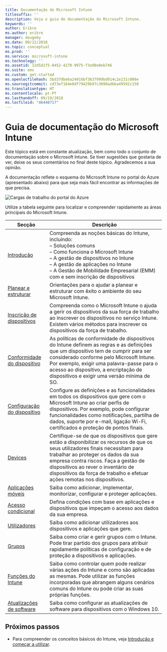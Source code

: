 ```yaml
---
title: Documentação do Microsoft Intune
titlesuffix: ''
description: Veja o guia de documentação do Microsoft Intune.
keywords: ''
author: Erikre
ms.author: erikre
manager: dougeby
ms.date: 09/12/2018
ms.topic: conceptual
ms.prod: ''
ms.service: microsoft-intune
ms.technology: ''
ms.assetid: 12d5d1f5-8452-4270-9975-f3a98e0eb746
ms.suite: ems
ms.custom: get-started
ms.openlocfilehash: 5bd37dbe6a24916bf3637999bd914c2e231c086e
ms.sourcegitcommit: cd73ef164e0df79429b97c3090adbba49592c150
ms.translationtype: HT
ms.contentlocale: pt-PT
ms.lasthandoff: 09/19/2018
ms.locfileid: "46448717"
---
```

# <a name="microsoft-intune-documentation-guide"></a>Guia de documentação do Microsoft Intune

Este tópico está em constante atualização, bem como todo o conjunto de documentação sobre o Microsoft Intune. Se tiver sugestões que gostaria de ver, deixe os seus comentários no final deste tópico. Agradecemos a sua opinião.

A documentação reflete o esquema do Microsoft Intune no portal do Azure (apresentado abaixo) para que seja mais fácil encontrar as informações de que precisa.

![Cargas de trabalho do portal do Azure](./media/azure-portal-workloads.png)

Utilize a tabela seguinte para localizar e compreender rapidamente as áreas principais do Microsoft Intune.

| Secção                                                      | Descrição                                                                                                                                                                                                                                                                                      |
|--------------------------------------------------------------|--------------------------------------------------------------------------------------------------------------------------------------------------------------------------------------------------------------------------------------------------------------------------------------------------|
| [Introdução](introduction-intune.md)       | Compreenda as noções básicas do Intune, incluindo:<br /> – Soluções comuns<br /> – Como funciona o Microsoft Intune<br /> – A gestão de dispositivos no Intune<br /> – A gestão de aplicações no Intune<br /> – A Gestão de Mobilidade Empresarial (EMM) com e sem inscrição de dispositivos                                                         |
| [Planear e estruturar](planning-guide.md)                         | Orientações para o ajudar a planear e estruturar com êxito o ambiente do seu Microsoft Intune.                                                                                                                                                                                                             |
| [Inscrição de dispositivos](device-enrollment.md)                    | Compreenda como o Microsoft Intune o ajuda a gerir os dispositivos da sua força de trabalho ao inscrever os dispositivos no serviço Intune. Existem vários métodos para inscrever os dispositivos da força de trabalho.                                                                                                         |
| [Conformidade do dispositivo](device-compliance.md)                    | As políticas de conformidade de dispositivos do Intune definem as regras e as definições que um dispositivo tem de cumprir para ser considerado conforme pelo Microsoft Intune. Por exemplo, exigir uma palavra-passe para o acesso ao dispositivo, a encriptação de dispositivos e exigir uma versão mínima de SO. |
| [Configuração do dispositivo](device-profiles.md)                   | Configure as definições e as funcionalidades em todos os dispositivos que gere com o Microsoft Intune ao criar perfis de dispositivos. Por exemplo, pode configurar funcionalidades como notificações, partilha de dados, suporte por e-mail, ligação Wi-Fi, certificados e proteção de pontos finais.              |
| [Devices](device-management.md)                              | Certifique-se de que os dispositivos que gere estão a disponibilizar os recursos de que os seus utilizadores finais necessitam para trabalhar ao proteger os dados da sua empresa contra riscos. Faça a gestão de dispositivos ao rever o inventário de dispositivos da força de trabalho e efetuar ações remotas nos dispositivos.                                                      |
| [Aplicações móveis](app-management.md)                             | Saiba como adicionar, implementar, monitorizar, configurar e proteger aplicações.                                                                                                                                                                                                                             |
| [Acesso condicional](conditional-access.md)                  | Defina condições com base em aplicações e dispositivos que impeçam o acesso aos dados da sua empresa.                                                                                                                                                                                                            |
| [Utilizadores](users-add.md)                                        | Saiba como adicionar utilizadores aos dispositivos e aplicações que gere.                                                                                                                                                                                                                                           |
| [Grupos](groups-get-started.md)                              | Saiba como criar e gerir grupos com o Intune. Pode tirar partido dos grupos para atribuir rapidamente políticas de configuração e de proteção a dispositivos e aplicações.                                                                                                                                             |
| [Funções do Intune](role-based-access-control.md)                 | Saiba como controlar quem pode realizar várias ações do Intune e como são aplicadas as mesmas. Pode utilizar as funções incorporadas que abrangem alguns cenários comuns do Intune ou pode criar as suas próprias funções.                                                                                 |
| [Atualizações de software](windows-update-for-business-configure.md) | Saiba como configurar as atualizações de software para dispositivos com o Windows 10.                                                                                                                                                                                                                                  |

## <a name="next-steps"></a>Próximos passos

- Para compreender os conceitos básicos do Intune, veja [Introdução e começar a utilizar](introduction-intune.md).
